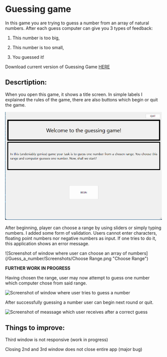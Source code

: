 # Guessing game

In this game you are trying to guess a number from an array of natural numbers. After each guess computer can give you 3 types of feedback:

1) This number is too big,

2) This number is too small,

3) You guessed it!

Download current version of Guessing Game [HERE](https://github.com/AdrianSuliga/Simple_Games/releases/tag/guessing_game_5)

Descrtiption:
---

When you open this game, it shows a title screen. In simple labels I explained the rules of the game, there are also buttons which begin or quit the game.

![Screenshot of title screen](/Guess_a_number/Screenshots/TitleScreen.png "Title screen")

After beginning, player can choose a range by using sliders or simply typing numbers. I added some form of validation. Users cannot enter characters, floating point numbers nor negative numbers as input. If one tries to do it, this application shows an error message.

![Screenshot of window where user can choose an array of numbers](/Guess_a_number/Screenshots/Choose Range.png "Choose Range")

**FURTHER WORK IN PROGRESS**

Having chosen the range, user may now attempt to guess one number which computer chose from said range.

![Screenshot of window where user tries to guess a number]()

After successfully guessing a number user can begin next round or quit.

![Screenshot of meassage which user receives after a correct guess]()

Things to improve:
---
Third window is not responsive (work in progress)

Closing 2nd and 3rd window does not close entire app (major bug)

